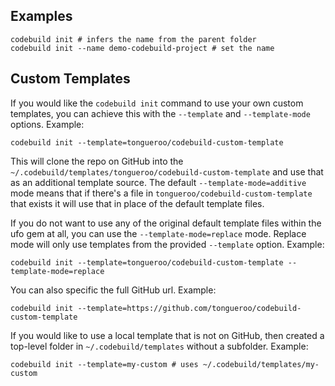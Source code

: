 ## Examples

    codebuild init # infers the name from the parent folder
    codebuild init --name demo-codebuild-project # set the name

## Custom Templates

If you would like the `codebuild init` command to use your own custom templates, you can achieve this with the `--template` and `--template-mode` options.  Example:

    codebuild init --template=tongueroo/codebuild-custom-template

This will clone the repo on GitHub into the `~/.codebuild/templates/tongueroo/codebuild-custom-template` and use that as an additional template source.  The default `--template-mode=additive` mode means that if there's a file in `tongueroo/codebuild-custom-template` that exists it will use that in place of the default template files.

If you do not want to use any of the original default template files within the ufo gem at all, you can use the `--template-mode=replace` mode. Replace mode will only use templates from the provided `--template` option.  Example:

    codebuild init --template=tongueroo/codebuild-custom-template --template-mode=replace

You can also specific the full GitHub url. Example:

    codebuild init --template=https://github.com/tongueroo/codebuild-custom-template

If you would like to use a local template that is not on GitHub, then created a top-level folder in `~/.codebuild/templates` without a subfolder. Example:

    codebuild init --template=my-custom # uses ~/.codebuild/templates/my-custom
